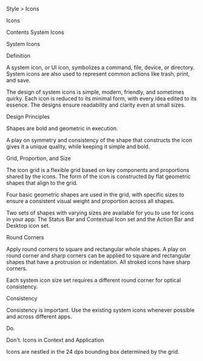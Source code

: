 Style > Icons

Icons

Contents
System Icons






System Icons

Definition

A system icon, or UI icon, symbolizes a command, file, device, or directory. System icons are also used to represent common actions like trash, print, and save.

The design of system icons is simple, modern, friendly, and sometimes quirky. Each icon is reduced to its minimal form, with every idea edited to its essence. The designs ensure readability and clarity even at small sizes.
 
Design Principles

Shapes are bold and geometric in execution.

A play on symmetry and consistency of the shape that constructs the icon gives it a unique quality, while keeping it simple and bold.
 
 
 
 
Grid, Proportion, and Size

The icon grid is a flexible grid based on key components and proportions shared by the icons. The form of the icon is constructed by flat geometric shapes that align to the grid.

Four basic geometric shapes are used in the grid, with specific sizes to ensure a consistent visual weight and proportion across all shapes.

Two sets of shapes with varying sizes are available for you to use for icons in your app: The Status Bar and Contextual Icon set and the Action Bar and Desktop icon set.
 
 
 
 
 
 
Round Corners

Apply round corners to square and rectangular whole shapes. A play on round corner and sharp corners can be applied to square and rectangular shapes that have a protrusion or indentation. All stroked icons have sharp corners.
 
 
 
 
Each system icon size set requires a different round corner for optical consistency.
 
 
Consistency

Consistency is important. Use the existing system icons whenever possible and across different apps.
 
Do.
 
Don't.
Icons in Context and Application

Icons are nestled in the 24 dps bounding box determined by the grid.